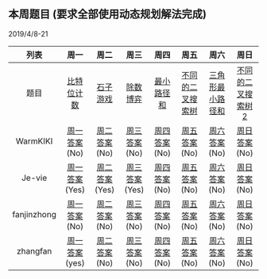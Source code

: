 ## 本周题目 (要求全部使用动态规划解法完成)
2019/4/8-21     

|列表|周一	    |周二	    |周三	    |周四	    |周五	    |周六	    |周日	    |
|:-:  |:-:        |:-:         |:-:         |:-:          |:-:         |:-:     |:-:         |
|题目 | [比特位计数](https://leetcode-cn.com/problems/counting-bits)    |[石子游戏](https://leetcode-cn.com/problems/stone-game)       |[除数博弈](https://leetcode-cn.com/problems/divisor-game)       |[最小路径和](https://leetcode-cn.com/problems/minimum-path-sum)       |[不同的二叉搜索树](https://leetcode-cn.com/problems/unique-binary-search-trees)       |[三角形最小路径和](https://leetcode-cn.com/problems/triangle)       |[不同的二叉搜索树2](https://leetcode-cn.com/problems/unique-binary-search-trees-ii)|
|WarmKIKI|  [周一答案]()(No)    |[周二答案]()(No)   |[周三答案]()(No)|    [周四答案]()(No)    |[周五答案]()(No)   |[周六答案]()(No)   |[周日答案]()(No)|
|Je-vie|  [周一答案](https://leetcode-cn.com/submissions/detail/19239952/)(Yes)    |[周二答案](https://leetcode-cn.com/submissions/detail/19305665/)(Yes)   |[周三答案](https://leetcode-cn.com/submissions/detail/19368749/)(Yes)|    [周四答案]()(No)    |[周五答案]()(No)   |[周六答案]()(No)   |[周日答案]()(No)|
|fanjinzhong|  [周一答案]()(No)    |[周二答案]()(No)   |[周三答案]()(No)|    [周四答案]()(No)    |[周五答案]()(No)   |[周六答案]()(No)   |[周日答案]()(No)|
|zhangfan|  [周一答案](https://leetcode-cn.com/submissions/detail/19172335/)(yes)    |[周二答案]()(No)   |[周三答案]()(No)|    [周四答案]()(No)    |[周五答案]()(No)   |[周六答案]()(No)   |[周日答案]()(No)|
